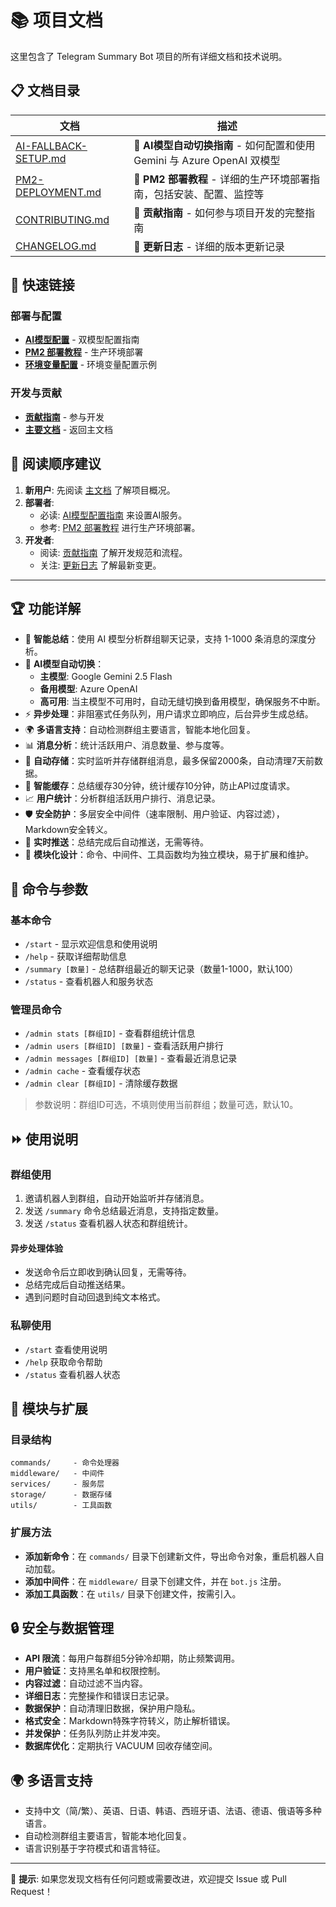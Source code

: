 # 📚 项目文档

这里包含了 Telegram Summary Bot 项目的所有详细文档和技术说明。

## 📋 文档目录

| 文档 | 描述 |
|------|------|
| [AI-FALLBACK-SETUP.md](AI-FALLBACK-SETUP.md) | 🔄 **AI模型自动切换指南** - 如何配置和使用 Gemini 与 Azure OpenAI 双模型 |
| [PM2-DEPLOYMENT.md](PM2-DEPLOYMENT.md) | 🚀 **PM2 部署教程** - 详细的生产环境部署指南，包括安装、配置、监控等 |
| [CONTRIBUTING.md](CONTRIBUTING.md) | 🤝 **贡献指南** - 如何参与项目开发的完整指南 |
| [CHANGELOG.md](CHANGELOG.md) | 📝 **更新日志** - 详细的版本更新记录 |

## 🔗 快速链接

### 部署与配置
- **[AI模型配置](AI-FALLBACK-SETUP.md)** - 双模型配置指南
- **[PM2 部署教程](PM2-DEPLOYMENT.md)** - 生产环境部署
- **[环境变量配置](../env.example)** - 环境变量配置示例

### 开发与贡献
- **[贡献指南](CONTRIBUTING.md)** - 参与开发
- **[主要文档](../README.md)** - 返回主文档

## 📖 阅读顺序建议

1. **新用户**: 先阅读 [主文档](../README.md) 了解项目概况。
2. **部署者**:
   - 必读: [AI模型配置指南](AI-FALLBACK-SETUP.md) 来设置AI服务。
   - 参考: [PM2 部署教程](PM2-DEPLOYMENT.md) 进行生产环境部署。
3. **开发者**:
   - 阅读: [贡献指南](CONTRIBUTING.md) 了解开发规范和流程。
   - 关注: [更新日志](CHANGELOG.md) 了解最新变更。

---

## 🏆 功能详解

- 🤖 **智能总结**：使用 AI 模型分析群组聊天记录，支持 1-1000 条消息的深度分析。
- 🔄 **AI模型自动切换**：
  - **主模型**: Google Gemini 2.5 Flash
  - **备用模型**: Azure OpenAI
  - **高可用**: 当主模型不可用时，自动无缝切换到备用模型，确保服务不中断。
- ⚡ **异步处理**：非阻塞式任务队列，用户请求立即响应，后台异步生成总结。
- 🌍 **多语言支持**：自动检测群组主要语言，智能本地化回复。
- 📊 **消息分析**：统计活跃用户、消息数量、参与度等。
- 💾 **自动存储**：实时监听并存储群组消息，最多保留2000条，自动清理7天前数据。
- 🔄 **智能缓存**：总结缓存30分钟，统计缓存10分钟，防止API过度请求。
- 📈 **用户统计**：分析群组活跃用户排行、消息记录。
- 🛡️ **安全防护**：多层安全中间件（速率限制、用户验证、内容过滤），Markdown安全转义。
- 📲 **实时推送**：总结完成后自动推送，无需等待。
- 🔧 **模块化设计**：命令、中间件、工具函数均为独立模块，易于扩展和维护。

## 📝 命令与参数

### 基本命令
- `/start` - 显示欢迎信息和使用说明
- `/help` - 获取详细帮助信息
- `/summary [数量]` - 总结群组最近的聊天记录（数量1-1000，默认100）
- `/status` - 查看机器人和服务状态

### 管理员命令
- `/admin stats [群组ID]` - 查看群组统计信息
- `/admin users [群组ID] [数量]` - 查看活跃用户排行
- `/admin messages [群组ID] [数量]` - 查看最近消息记录
- `/admin cache` - 查看缓存状态
- `/admin clear [群组ID]` - 清除缓存数据

> 参数说明：群组ID可选，不填则使用当前群组；数量可选，默认10。

## ⏩ 使用说明

### 群组使用
1. 邀请机器人到群组，自动开始监听并存储消息。
2. 发送 `/summary` 命令总结最近消息，支持指定数量。
3. 发送 `/status` 查看机器人状态和群组统计。

#### 异步处理体验
- 发送命令后立即收到确认回复，无需等待。
- 总结完成后自动推送结果。
- 遇到问题时自动回退到纯文本格式。

### 私聊使用
- `/start` 查看使用说明
- `/help` 获取命令帮助
- `/status` 查看机器人状态

## 🧩 模块与扩展

### 目录结构
```
commands/     - 命令处理器
middleware/   - 中间件
services/     - 服务层
storage/      - 数据存储
utils/        - 工具函数
```

### 扩展方法
- **添加新命令**：在 `commands/` 目录下创建新文件，导出命令对象，重启机器人自动加载。
- **添加中间件**：在 `middleware/` 目录下创建文件，并在 `bot.js` 注册。
- **添加工具函数**：在 `utils/` 目录下创建文件，按需引入。

## 🔒 安全与数据管理

- **API 限流**：每用户每群组5分钟冷却期，防止频繁调用。
- **用户验证**：支持黑名单和权限控制。
- **内容过滤**：自动过滤不当内容。
- **详细日志**：完整操作和错误日志记录。
- **数据保护**：自动清理旧数据，保护用户隐私。
- **格式安全**：Markdown特殊字符转义，防止解析错误。
- **并发保护**：任务队列防止并发冲突。
- **数据库优化**：定期执行 VACUUM 回收存储空间。

## 🌍 多语言支持

- 支持中文（简/繁）、英语、日语、韩语、西班牙语、法语、德语、俄语等多种语言。
- 自动检测群组主要语言，智能本地化回复。
- 语言识别基于字符模式和语言特征。

---

📌 **提示**: 如果您发现文档有任何问题或需要改进，欢迎提交 Issue 或 Pull Request！ 